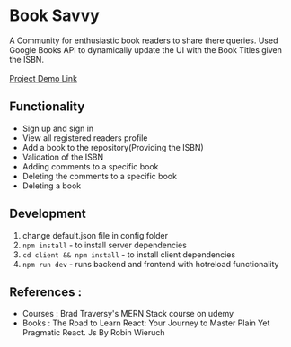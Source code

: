 # Book Savvy

A Community for enthusiastic book readers to share there queries. Used Google Books API to dynamically update the UI with the Book Titles given the ISBN. <br/> <br/>
 [Project Demo Link](https://dry-inlet-46044.herokuapp.com)

## Functionality

-   Sign up and sign in
-   View all registered readers profile
-   Add a book to the repository(Providing the ISBN)
-   Validation of the ISBN
-   Adding comments to a specific book
-   Deleting the comments to a specific book
-   Deleting a book

## Development

1. change default.json file in config folder
2. `npm install` - to install server dependencies
3. `cd client && npm install` - to install client dependencies
4. `npm run dev` - runs backend and frontend with hotreload functionality

## References :

- Courses : Brad Traversy's MERN Stack course on udemy
- Books : The Road to Learn React: Your Journey to Master Plain Yet Pragmatic React. Js By Robin Wieruch
